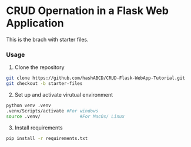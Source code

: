 # CRUD Opernation in a Flask Web Application
This is the brach with starter files. 

### Usage
1. Clone the repository
```bash
git clone https://github.com/hashABCD/CRUD-Flask-WebApp-Tutorial.git
git checkout -b starter-files
```

2. Set up and activate virutual environment
```bash
python venv .venv
.venv/Scripts/activate #For windows
source .venv/               #For MacOs/ Linux
```

3. Install requirements
```bash
pip install -r requirements.txt
```




